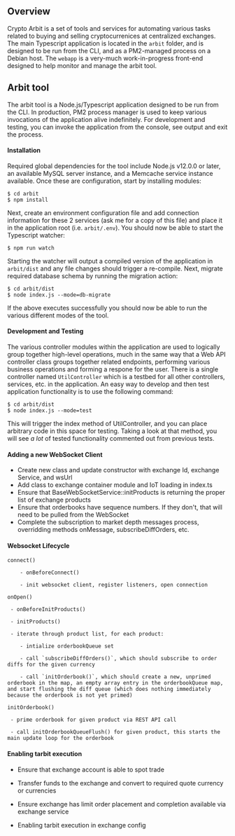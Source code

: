 ## Overview

Crypto Arbit is a set of tools and services for automating various tasks related to buying and selling cryptocurrenices at centralized exchanges. The main Typescript application is located in the `arbit` folder, and is designed to be run from the CLI, and as a PM2-managed process on a Debian host. The `webapp` is a very-much work-in-progress front-end designed to help monitor and manage the arbit tool.


## Arbit tool

The arbit tool is a Node.js/Typescript application designed to be run from the CLI. In production, PM2 process manager is used to keep various invocations of the application alive indefinitely. For development and testing, you can invoke the application from the console, see output and exit the process.

#### Installation

Required global dependencies for the tool include Node.js v12.0.0 or later, an available MySQL server instance, and a Memcache service instance available. Once these are configuration, start by installing modules:

````
$ cd arbit
$ npm install
````

 Next, create an environment configuration file and add connection information for these 2 services (ask me for a copy of this file) and place it in the application root (i.e. `arbit/.env`). You should now be able to start the Typescript watcher:
 
 ````
 $ npm run watch
 ````
 
Starting the watcher will output a compiled version of the application in `arbit/dist` and any file changes should trigger a re-compile. Next, migrate required database schema by running the migration action:

````
$ cd arbit/dist
$ node index.js --mode=db-migrate
````

If the above executes successfully you should now be able to run the various different modes of the tool.


#### Development and Testing

The various controller modules within the application are used to logically group together high-level operations, much in the same way that a Web API controller class groups together related endpoints, performing various business operations and forming a respone for the user. There is a single controller named `UtilController` which is a testbed for all other controllers, services, etc. in the application. An easy way to develop and then test application functionality is to use the following command:


````
$ cd arbit/dist
$ node index.js --mode=test
````

This will trigger the index method of UtilController, and you can place arbitrary code in this space for testing. Taking a look at that method, you will see *a lot* of tested functionality commented out from previous tests.


#### Adding a new WebSocket Client

- Create new class and update constructor with exchange Id, exchange Service, and wsUrl
- Add class to exchange container module and IoT loading in index.ts
- Ensure that BaseWebSocketService::initProducts is returning the proper list of exchange products
- Ensure that orderbooks have sequence numbers. If they don't, that will need to be pulled from the WebSocket
- Complete the subscription to market depth messages process, overridding methods onMessage, subscribeDiffOrders, etc.


#### Websocket Lifecycle

````
connect()

    - onBeforeConnect()

    - init websocket client, register listeners, open connection

onOpen()

 - onBeforeInitProducts()

 - initProducts()

 - iterate through product list, for each product:
    
    - intialize orderbookQueue set

    - call `subscribeDiffOrders()`, which should subscribe to order diffs for the given currency

    - call `initOrderbook()`, which should create a new, unprimed orderbook in the map, an empty array entry in the orderbookQueue map, and start flushing the diff queue (which does nothing immediately because the orderbook is not yet primed)
   
initOrderbook()

 - prime orderbook for given product via REST API call

 - call initOrderbookQueueFlush() for given product, this starts the main update loop for the orderbook
````

#### Enabling tarbit execution

 - Ensure that exchange account is able to spot trade

 - Transfer funds to the exchange and convert to required quote currency or currencies

 - Ensure exchange has limit order placement and completion available via exchange service

 - Enabling tarbit execution in exchange config


